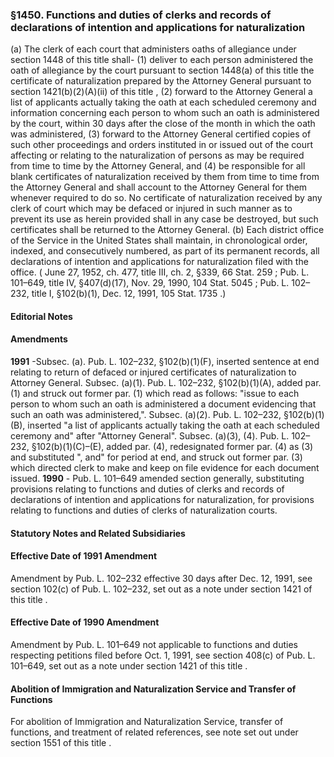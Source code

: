 <!--
url: https://uscode.house.gov/view.xhtml?req=granuleid:USC-prelim-title8-section1450&num=0&edition=prelim
date_accessed: 2024-07-28 23:46:03
-->
### §1450\. Functions and duties of clerks and records of declarations of intention and applications for naturalization
 (a) The clerk of each court that administers oaths of allegiance under
 section 1448 of this title
 shall\-
 (1\) deliver to each person administered the oath of allegiance by the court pursuant to
 section 1448(a) of this title
 the certificate of naturalization prepared by the Attorney General pursuant to
 section 1421(b)(2\)(A)(ii) of this title
 ,
 (2\) forward to the Attorney General a list of applicants actually taking the oath at each scheduled ceremony and information concerning each person to whom such an oath is administered by the court, within 30 days after the close of the month in which the oath was administered,
 (3\) forward to the Attorney General certified copies of such other proceedings and orders instituted in or issued out of the court affecting or relating to the naturalization of persons as may be required from time to time by the Attorney General, and
 (4\) be responsible for all blank certificates of naturalization received by them from time to time from the Attorney General and shall account to the Attorney General for them whenever required to do so.
 No certificate of naturalization received by any clerk of court which may be defaced or injured in such manner as to prevent its use as herein provided shall in any case be destroyed, but such certificates shall be returned to the Attorney General.
 (b) Each district office of the Service in the United States shall maintain, in chronological order, indexed, and consecutively numbered, as part of its permanent records, all declarations of intention and applications for naturalization filed with the office.
 (
 June 27, 1952, ch. 477, title III, ch. 2, §339,
 66 Stat. 259
 ;
 Pub. L. 101–649,
 title IV, §407(d)(17\), Nov. 29, 1990,
 104 Stat. 5045
 ;
 Pub. L. 102–232,
 title I, §102(b)(1\), Dec. 12, 1991,
 105 Stat. 1735
 .)
#### **Editorial Notes**
#### Amendments
**1991** 
 \-Subsec. (a).
 Pub. L. 102–232,
 §102(b)(1\)(F), inserted sentence at end relating to return of defaced or injured certificates of naturalization to Attorney General.
 Subsec. (a)(1\).
 Pub. L. 102–232,
 §102(b)(1\)(A), added par. (1\) and struck out former par. (1\) which read as follows: "issue to each person to whom such an oath is administered a document evidencing that such an oath was administered,".
 Subsec. (a)(2\).
 Pub. L. 102–232,
 §102(b)(1\)(B), inserted "a list of applicants actually taking the oath at each scheduled ceremony and" after "Attorney General".
 Subsec. (a)(3\), (4\).
 Pub. L. 102–232,
 §102(b)(1\)(C)–(E), added par. (4\), redesignated former par. (4\) as (3\) and substituted ", and" for period at end, and struck out former par. (3\) which directed clerk to make and keep on file evidence for each document issued.
**1990** 
 \-
 Pub. L. 101–649
 amended section generally, substituting provisions relating to functions and duties of clerks and records of declarations of intention and applications for naturalization, for provisions relating to functions and duties of clerks of naturalization courts.
#### **Statutory Notes and Related Subsidiaries**
#### Effective Date of 1991 Amendment
 Amendment by
 Pub. L. 102–232
 effective 30 days after Dec. 12, 1991, see section 102(c) of
 Pub. L. 102–232,
 set out as a note under
 section 1421 of this title
 .
#### Effective Date of 1990 Amendment
 Amendment by
 Pub. L. 101–649
 not applicable to functions and duties respecting petitions filed before Oct. 1, 1991, see section 408(c) of
 Pub. L. 101–649,
 set out as a note under
 section 1421 of this title
 .
#### Abolition of Immigration and Naturalization Service and Transfer of Functions
 For abolition of Immigration and Naturalization Service, transfer of functions, and treatment of related references, see note set out under
 section 1551 of this title
 .
